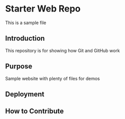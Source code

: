 # Starter Web Repo

This is a sample file


## Introduction

This repository is for showing how Git and GitHub work

## Purpose

Sample website with plenty of files for demos

## Deployment


## How to Contribute